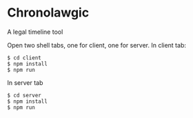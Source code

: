 # Chronolawgic
A legal timeline tool

Open two shell tabs, one for client, one for server.
In client tab:
```
$ cd client
$ npm install
$ npm run
```

In server tab
```
$ cd server
$ npm install
$ npm run
``` 